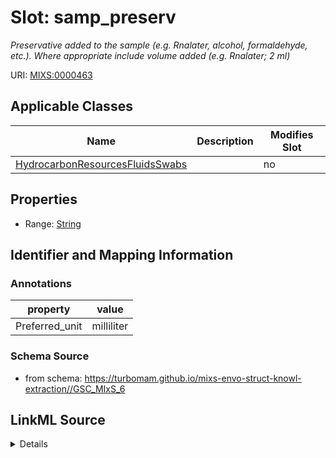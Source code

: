 # Slot: samp_preserv


_Preservative added to the sample (e.g. Rnalater, alcohol, formaldehyde, etc.). Where appropriate include volume added (e.g. Rnalater; 2 ml)_



URI: [MIXS:0000463](https://w3id.org/mixs/0000463)



<!-- no inheritance hierarchy -->




## Applicable Classes

| Name | Description | Modifies Slot |
| --- | --- | --- |
[HydrocarbonResourcesFluidsSwabs](HydrocarbonResourcesFluidsSwabs.md) |  |  no  |







## Properties

* Range: [String](String.md)





## Identifier and Mapping Information





### Annotations

| property | value |
| --- | --- |
| Preferred_unit | milliliter |



### Schema Source


* from schema: https://turbomam.github.io/mixs-envo-struct-knowl-extraction//GSC_MIxS_6




## LinkML Source

<details>
```yaml
name: samp_preserv
annotations:
  Preferred_unit:
    tag: Preferred_unit
    value: milliliter
description: Preservative added to the sample (e.g. Rnalater, alcohol, formaldehyde,
  etc.). Where appropriate include volume added (e.g. Rnalater; 2 ml)
title: preservative added to sample
notes:
- sample
from_schema: https://turbomam.github.io/mixs-envo-struct-knowl-extraction//GSC_MIxS_6
rank: 1000
slot_uri: MIXS:0000463
multivalued: false
alias: samp_preserv
domain_of:
- HydrocarbonResourcesFluidsSwabs
range: string
required: false
recommended: false
structured_pattern:
  syntax: '{name};{float} {unit}'
  interpolated: true
  partial_match: true

```
</details>